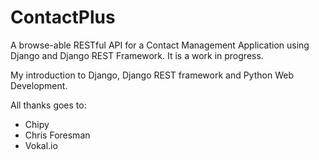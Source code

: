# ContactPlus
A browse-able RESTful API for a Contact Management Application using Django and Django REST Framework.
It is a work in progress.

My introduction to Django, Django REST framework and Python Web Development.

All thanks goes to:
* Chipy
* Chris Foresman
* Vokal.io
